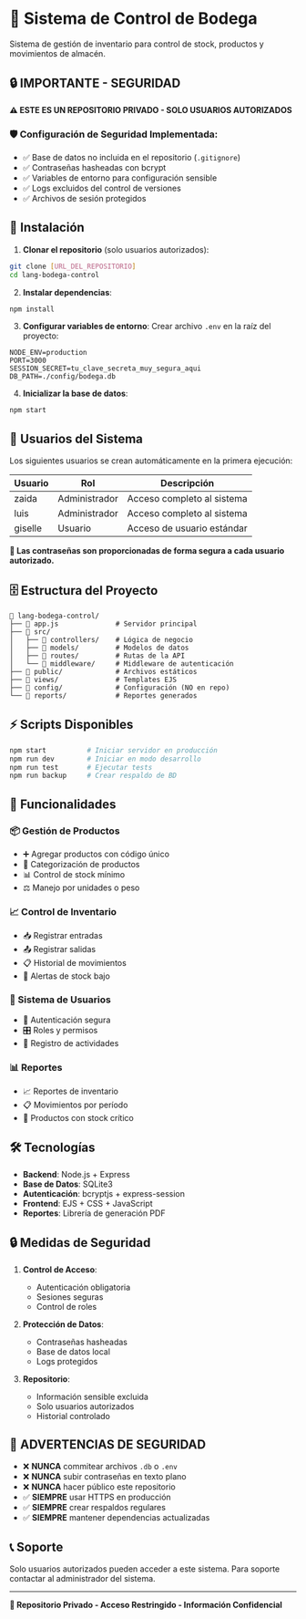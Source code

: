 # 🏪 Sistema de Control de Bodega

Sistema de gestión de inventario para control de stock, productos y movimientos de almacén.

## 🔒 **IMPORTANTE - SEGURIDAD**

**⚠️ ESTE ES UN REPOSITORIO PRIVADO - SOLO USUARIOS AUTORIZADOS**

### 🛡️ Configuración de Seguridad Implementada:
- ✅ Base de datos no incluida en el repositorio (`.gitignore`)
- ✅ Contraseñas hasheadas con bcrypt
- ✅ Variables de entorno para configuración sensible
- ✅ Logs excluidos del control de versiones
- ✅ Archivos de sesión protegidos

## 🚀 Instalación

1. **Clonar el repositorio** (solo usuarios autorizados):
```bash
git clone [URL_DEL_REPOSITORIO]
cd lang-bodega-control
```

2. **Instalar dependencias**:
```bash
npm install
```

3. **Configurar variables de entorno**:
Crear archivo `.env` en la raíz del proyecto:
```env
NODE_ENV=production
PORT=3000
SESSION_SECRET=tu_clave_secreta_muy_segura_aqui
DB_PATH=./config/bodega.db
```

4. **Inicializar la base de datos**:
```bash
npm start
```

## 👥 Usuarios del Sistema

Los siguientes usuarios se crean automáticamente en la primera ejecución:

| Usuario | Rol | Descripción |
|---------|-----|-------------|
| zaida | Administrador | Acceso completo al sistema |
| luis | Administrador | Acceso completo al sistema |
| giselle | Usuario | Acceso de usuario estándar |

**🔐 Las contraseñas son proporcionadas de forma segura a cada usuario autorizado.**

## 🗄️ Estructura del Proyecto

```
📁 lang-bodega-control/
├── 📄 app.js              # Servidor principal
├── 📁 src/
│   ├── 📁 controllers/    # Lógica de negocio
│   ├── 📁 models/         # Modelos de datos
│   ├── 📁 routes/         # Rutas de la API
│   └── 📁 middleware/     # Middleware de autenticación
├── 📁 public/             # Archivos estáticos
├── 📁 views/              # Templates EJS
├── 📁 config/             # Configuración (NO en repo)
└── 📁 reports/            # Reportes generados
```

## ⚡ Scripts Disponibles

```bash
npm start          # Iniciar servidor en producción
npm run dev        # Iniciar en modo desarrollo
npm run test       # Ejecutar tests
npm run backup     # Crear respaldo de BD
```

## 🔧 Funcionalidades

### 📦 Gestión de Productos
- ➕ Agregar productos con código único
- 📝 Categorización de productos
- 📊 Control de stock mínimo
- ⚖️ Manejo por unidades o peso

### 📈 Control de Inventario
- 📥 Registrar entradas
- 📤 Registrar salidas
- 📋 Historial de movimientos
- 🚨 Alertas de stock bajo

### 👤 Sistema de Usuarios
- 🔐 Autenticación segura
- 🎛️ Roles y permisos
- 📝 Registro de actividades

### 📊 Reportes
- 📈 Reportes de inventario
- 📋 Movimientos por período
- 🎯 Productos con stock crítico

## 🛠️ Tecnologías

- **Backend**: Node.js + Express
- **Base de Datos**: SQLite3
- **Autenticación**: bcryptjs + express-session
- **Frontend**: EJS + CSS + JavaScript
- **Reportes**: Librería de generación PDF

## 🔒 Medidas de Seguridad

1. **Control de Acceso**:
   - Autenticación obligatoria
   - Sesiones seguras
   - Control de roles

2. **Protección de Datos**:
   - Contraseñas hasheadas
   - Base de datos local
   - Logs protegidos

3. **Repositorio**:
   - Información sensible excluida
   - Solo usuarios autorizados
   - Historial controlado

## 🚨 **ADVERTENCIAS DE SEGURIDAD**

- ❌ **NUNCA** commitear archivos `.db` o `.env`
- ❌ **NUNCA** subir contraseñas en texto plano
- ❌ **NUNCA** hacer público este repositorio
- ✅ **SIEMPRE** usar HTTPS en producción
- ✅ **SIEMPRE** crear respaldos regulares
- ✅ **SIEMPRE** mantener dependencias actualizadas

## 📞 Soporte

Solo usuarios autorizados pueden acceder a este sistema.
Para soporte contactar al administrador del sistema.

---
**🔐 Repositorio Privado - Acceso Restringido - Información Confidencial**
